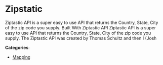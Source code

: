 # Zipstatic


Ziptastic API is a super easy to use API that returns the Country, State, City of the zip code you supply. Built With Ziptastic API Ziptastic API is a super easy to use API that returns the Country, State, City of the zip code you supply. The Ziptastic API was created by Thomas Schultz and then I (Josh



**Categories**:
- [Mapping](https://github.com/apis-list/apis-list#mapping)




